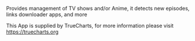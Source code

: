 Provides management of TV shows and/or Anime, it detects new episodes, links downloader apps, and more

This App is supplied by TrueCharts, for more information please visit https://truecharts.org
